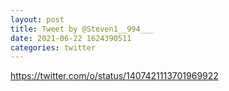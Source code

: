 ```yaml
--- 
layout: post 
title: Tweet by @Steven1__994___ 
date: 2021-06-22 1624390511 
categories: twitter 
--- 
```

https://twitter.com/o/status/1407421113701969922